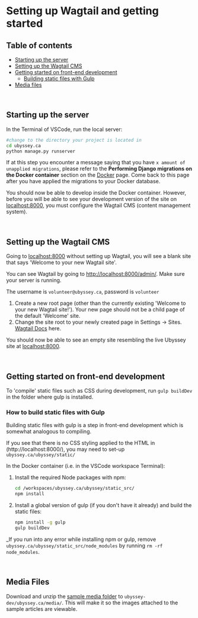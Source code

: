 # Setting up Wagtail and getting started

## Table of contents
* [Starting up the server](#starting-up-the-server)
* [Setting up the Wagtail CMS](#setting-up-the-wagtail-cms)
* [Getting started on front-end development](#getting-started-on-front-end-development)
  * [Building static files with Gulp](#how-to-build-static-files-with-gulp)
* [Media files](#media-files)

&nbsp;

## Starting up the server

In the Terminal of VSCode, run the local server:

```bash
#change to the directory your project is located in
cd ubyssey.ca
python manage.py runserver
```

If at this step you encounter a message saying that you have `x amount of unapplied migrations`, please refer to the **Performing Django migrations on the Docker container** section on the [Docker](/installation/docker.md) page. Come back to this page after you have applied the migrations to your Docker database.

You should now be able to develop inside the Docker container. However, before you will be able to see your development version of the site on [localhost:8000](localhost:8000), you must configure the Wagtail CMS (content management system).


&nbsp;

## Setting up the Wagtail CMS

Going to [localhost:8000](localhost:8000) without setting up Wagtail, you will see a blank site that says 'Welcome to your new Wagtail site'.

You can see Wagtail by going to [http://localhost:8000/admin/](http://localhost:8000/admin/). Make sure your server is running.

The username is `volunteer@ubyssey.ca`, password is `volunteer`

1. Create a new root page (other than the currently existing 'Welcome to your new Wagtail site!'). Your new page should not be a child page of the default 'Welcome' site.
2. Change the site root to your newly created page in Settings -> Sites. [Wagtail Docs](https://docs.wagtail.org/en/v0.7/core_components/sites.html) here.

You should now be able to see an empty site resembling the live Ubyssey site at [localhost:8000](localhost:8000).

&nbsp;

## Getting started on front-end development

To 'compile' static files such as CSS during development, run `gulp buildDev ` in the folder where gulp is installed.

### How to build static files with Gulp
Building static files with gulp is a step in front-end development which is somewhat analogous to compiling.

If you see that there is no CSS styling applied to the HTML in (http://localhost:8000/), you may need to set-up `ubyssey.ca/ubyssey/static/`

In the Docker container (i.e. in the VSCode workspace Terminal):
1) Install the required Node packages with npm:

    ```bash
    cd /workspaces/ubyssey.ca/ubyssey/static_src/
    npm install
    ```

2) Install a global version of gulp \(if you don't have it already\) and build the static files:

    ```bash
    npm install -g gulp
    gulp buildDev
    ```

_If you run into any error while installing npm or gulp, remove `ubyssey.ca/ubyssey/static_src/node_modules` by running `rm -rf node_modules`.

&nbsp;

## Media Files

Download and unzip the [sample media folder](https://storage.googleapis.com/ubyssey/dropbox/media.zip) to `ubyssey-dev/ubyssey.ca/media/`. This will make it so the images attached to the sample articles are viewable.
